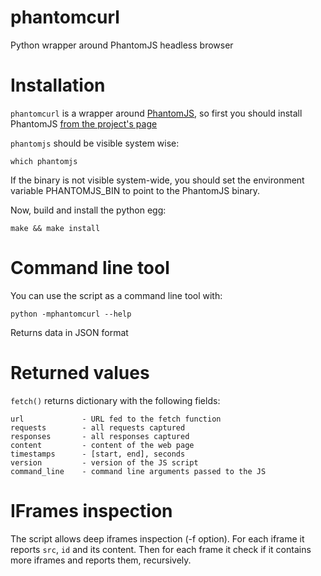 phantomcurl
===========

Python wrapper around PhantomJS headless browser


Installation
===========

`phantomcurl` is a wrapper around [PhantomJS][phantomjs], so first you should install PhantomJS [from the project's page][phantomjs-install]

[phantomjs]:http://phantomjs.org/
[phantomjs-install]:http://phantomjs.org/download.html

`phantomjs` should be visible system wise:

    which phantomjs

If the binary is not visible system-wide, you should set the environment variable PHANTOMJS_BIN to point to the PhantomJS binary.

Now, build and install the python egg:

    make && make install


Command line tool
================

You can use the script as a command line tool with:

    python -mphantomcurl --help

Returns data in JSON format


Returned values
===============

`fetch()` returns dictionary with the following fields:

    url             - URL fed to the fetch function
    requests        - all requests captured
    responses       - all responses captured
    content         - content of the web page
    timestamps      - [start, end], seconds
    version         - version of the JS script
    command_line    - command line arguments passed to the JS 


IFrames inspection
==================

The script allows deep iframes inspection (-f option). For each iframe it reports `src`, `id` and its content. Then for each frame it check if it contains more iframes and reports them, recursively.

